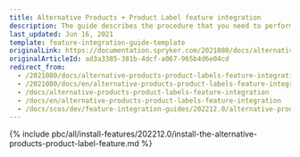 ```yaml
---
title: Alternative Products + Product Label feature integration
description: The guide describes the procedure that you need to perform in order to integrate the Alternative Products + Product Label feature into your project.
last_updated: Jun 16, 2021
template: feature-integration-guide-template
originalLink: https://documentation.spryker.com/2021080/docs/alternative-products-product-labels-feature-integration
originalArticleId: ad3a3385-381b-4dcf-a067-965b4d6e04cd
redirect_from:
  - /2021080/docs/alternative-products-product-labels-feature-integration
  - /2021080/docs/en/alternative-products-product-labels-feature-integration
  - /docs/alternative-products-product-labels-feature-integration
  - /docs/en/alternative-products-product-labels-feature-integration
  - /docs/scos/dev/feature-integration-guides/202212.0/alternative-products-product-label-feature-integration.html
---
```


{% include pbc/all/install-features/202212.0/install-the-alternative-products-product-label-feature.md %} <!-- To edit, see /_includes/pbc/all/install-features/202212.0/install-the-alternative-products-product-label-feature.md -->
